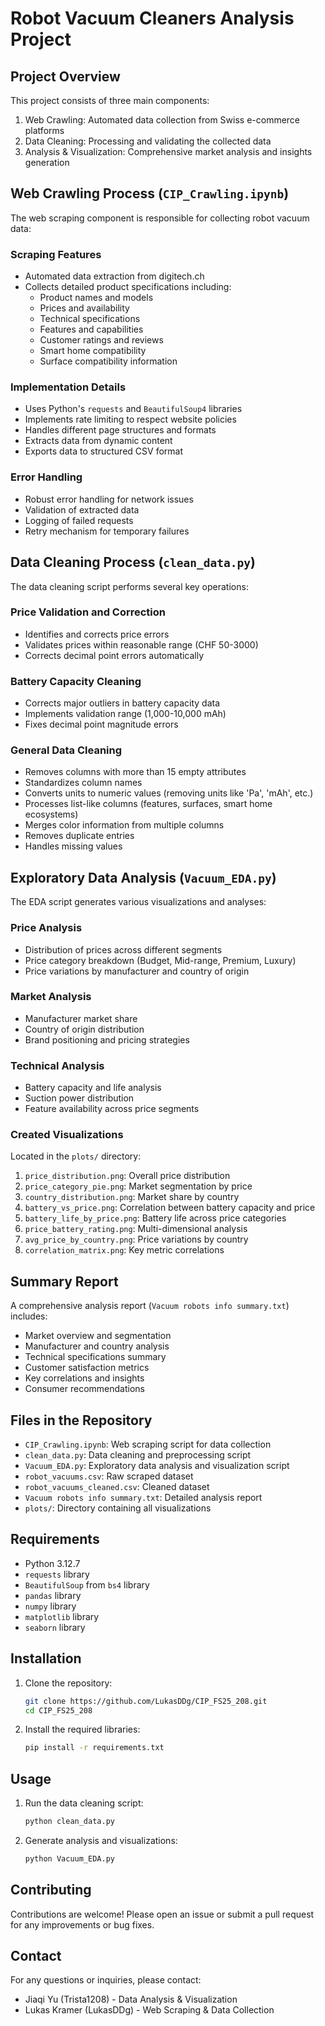 # Robot Vacuum Cleaners Analysis Project

## Project Overview
This project consists of three main components:
1. Web Crawling: Automated data collection from Swiss e-commerce platforms
2. Data Cleaning: Processing and validating the collected data
3. Analysis & Visualization: Comprehensive market analysis and insights generation

## Web Crawling Process (`CIP_Crawling.ipynb`)
The web scraping component is responsible for collecting robot vacuum data:

### Scraping Features
- Automated data extraction from digitech.ch
- Collects detailed product specifications including:
  - Product names and models
  - Prices and availability
  - Technical specifications
  - Features and capabilities
  - Customer ratings and reviews
  - Smart home compatibility
  - Surface compatibility information

### Implementation Details
- Uses Python's `requests` and `BeautifulSoup4` libraries
- Implements rate limiting to respect website policies
- Handles different page structures and formats
- Extracts data from dynamic content
- Exports data to structured CSV format

### Error Handling
- Robust error handling for network issues
- Validation of extracted data
- Logging of failed requests
- Retry mechanism for temporary failures

## Data Cleaning Process (`clean_data.py`)
The data cleaning script performs several key operations:

### Price Validation and Correction
- Identifies and corrects price errors
- Validates prices within reasonable range (CHF 50-3000)
- Corrects decimal point errors automatically

### Battery Capacity Cleaning
- Corrects major outliers in battery capacity data
- Implements validation range (1,000-10,000 mAh)
- Fixes decimal point magnitude errors

### General Data Cleaning
- Removes columns with more than 15 empty attributes
- Standardizes column names
- Converts units to numeric values (removing units like 'Pa', 'mAh', etc.)
- Processes list-like columns (features, surfaces, smart home ecosystems)
- Merges color information from multiple columns
- Removes duplicate entries
- Handles missing values

## Exploratory Data Analysis (`Vacuum_EDA.py`)
The EDA script generates various visualizations and analyses:

### Price Analysis
- Distribution of prices across different segments
- Price category breakdown (Budget, Mid-range, Premium, Luxury)
- Price variations by manufacturer and country of origin

### Market Analysis
- Manufacturer market share
- Country of origin distribution
- Brand positioning and pricing strategies

### Technical Analysis
- Battery capacity and life analysis
- Suction power distribution
- Feature availability across price segments

### Created Visualizations
Located in the `plots/` directory:
1. `price_distribution.png`: Overall price distribution
2. `price_category_pie.png`: Market segmentation by price
3. `country_distribution.png`: Market share by country
4. `battery_vs_price.png`: Correlation between battery capacity and price
5. `battery_life_by_price.png`: Battery life across price categories
6. `price_battery_rating.png`: Multi-dimensional analysis
7. `avg_price_by_country.png`: Price variations by country
8. `correlation_matrix.png`: Key metric correlations

## Summary Report
A comprehensive analysis report (`Vacuum robots info summary.txt`) includes:
- Market overview and segmentation
- Manufacturer and country analysis
- Technical specifications summary
- Customer satisfaction metrics
- Key correlations and insights
- Consumer recommendations

## Files in the Repository
- `CIP_Crawling.ipynb`: Web scraping script for data collection
- `clean_data.py`: Data cleaning and preprocessing script
- `Vacuum_EDA.py`: Exploratory data analysis and visualization script
- `robot_vacuums.csv`: Raw scraped dataset
- `robot_vacuums_cleaned.csv`: Cleaned dataset
- `Vacuum robots info summary.txt`: Detailed analysis report
- `plots/`: Directory containing all visualizations

## Requirements

- Python 3.12.7
- `requests` library
- `BeautifulSoup` from `bs4` library
- `pandas` library
- `numpy` library
- `matplotlib` library
- `seaborn` library

## Installation

1. Clone the repository:
   ```bash
   git clone https://github.com/LukasDDg/CIP_FS25_208.git
   cd CIP_FS25_208
   ```

2. Install the required libraries:
   ```bash
   pip install -r requirements.txt
   ```

## Usage

1. Run the data cleaning script:
   ```bash
   python clean_data.py
   ```

2. Generate analysis and visualizations:
   ```bash
   python Vacuum_EDA.py
   ```

## Contributing

Contributions are welcome! Please open an issue or submit a pull request for any improvements or bug fixes.

## Contact

For any questions or inquiries, please contact:
- Jiaqi Yu (Trista1208) - Data Analysis & Visualization
- Lukas Kramer (LukasDDg) - Web Scraping & Data Collection
